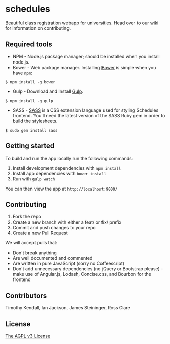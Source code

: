 schedules
=========

Beautiful class registration webapp for universities. Head over to our [wiki](https://github.com/timkendall/schedules/wiki) for information on contributing.

## Required tools
* NPM - Node.js package manager; should be installed when you install node.js.
* Bower - Web package manager. Installing [Bower](http://bower.io/) is simple when you have `npm`:

```
$ npm install -g bower
```
* Gulp - Download and Install [Gulp](http://gulpjs.com/).

```
$ npm install -g gulp
```
* SASS - [SASS](http://sass-lang.com) is a CSS extension language used for styling Schedules frontend. You'll need the latest version of the SASS Ruby gem in order to build the stylesheets.

```
$ sudo gem install sass
```


## Getting started
To build and run the app locally run the following commands:

1. Install development dependencies with `npm install`
2. Install app dependencies with `bower install`
3. Run with `gulp watch`

You can then view the app at `http://localhost:9000/`

## Contributing
1. Fork the repo
2. Create a new branch with either a feat/ or fix/ prefix
3. Commit and push changes to your repo
4. Create a new Pull Request

We will accept pulls that:
* Don't break anything
* Are well documented and commented
* Are written in pure JavaScript (sorry no Coffeescript)
* Don't add unnecessary dependencies (no jQuery or Bootstrap please) - make use of Angular.js, Lodash, Concise.css, and Bourbon for the frontend

## Contributors
Timothy Kendall, Ian Jackson, James Steininger, Ross Clare

## License
[The AGPL v3 License](http://www.gnu.org/licenses/agpl-3.0.html)
